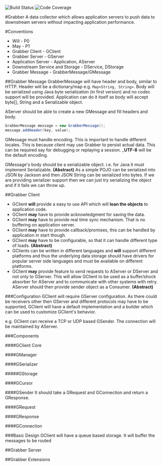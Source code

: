 ![Build Status](https://travis-ci.org/musingscafe/grabber.svg?branch=master) ![Code Coverage](https://codecov.io/gh/musingscafe/grabber/badge.png?branch=master)

#Grabber
A data collector which allows application servers to push data to downstream servers without impacting application performance.
 
#Conventions
- Will - P0
- May - P1
- Grabber Client - GClient
- Grabber Server - GServer
- Application Server - Application, AServer
- Downstream Service and Storage - DService, DStorage
- Grabber Message - GrabberMessage/GMessage

##Grabber Message
GrabberMessage will have header and body, similar to HTTP. Header will be a dictionary/map e.g. `Map<String, String>`. Body will be serialized using Java byte serialization (in first version) and no codec support will be provided. Application can do it itself as body will accept byte[], String and a Serializable object.

AServer should be able to create a new GMessage and fill headers and body. 

```java
GrabberMessage message = new GrabberMessage();
message.addHeader(key, value);
```
  
GMessage must handle encoding. This is important to handle different locales. This is because client may use Grabber to persist actual data.
This can be required say for debugging or replaying a session. _**UTF-8** will be the default encoding.

GMessage's body should be a serializable object. i.e. for Java it must implement Serializable. **(Abstract)** As a simple POJO can be serialized into JSON by Jackson and then JSON String can be serialized into bytes. If we are providing serializer support then we can just try serializing the object and if it fails we can throw up.

##Grabber Client
- GClient **will** provide a easy to use API which will **loan the objects** to application code. 
- GClient **may** have to provide acknowledgment for saving the data.
- GClient **may** have to provide real time sync mechanism. That is no buffering on application server.
- GClient **may** have to provide callback/promises, this can be handled by application in start though.
- GClient **may** have to be configurable, so that it can handle different type of loads. **(Abstract)**
- GClients can be written in different languages and **will** support different platforms and thus the underlying data storage should have drivers for popular server side languages and must be available on different platforms.
- GClient **may** provide feature to send requests to AServer or DServer and not only to GServer. This will allow GClient to be used as a buffer/shock absorber for AServer and to communicate with other systems with retry. AServer should then provide sender object as a Consumer. **(Abstract)**

###Configuration
GClient will require GServer configuration. As there could be receivers other then GServer and different protocols may have to be supported, GClient will have a default implementation and a builder which can be used to customize GClient's behavior. 

e.g. GClient can receive a TCP or UDP based GSender. The connection will be maintained by AServer. 

###Components

####GClient Core

####GManager

####GSerializer

#####GStorage

####GCursor

####GSender
It should take a GRequest and GConnection and return a GResponse. 

####GRequest

####GResponse

####GConnection


###Basic Design
GClient will have a queue based storage. It will buffer the messages to be routed 


##Grabber Server


##Grabber Extensions
